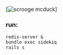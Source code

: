 
[![scrooge mcduck](https://upload.wikimedia.org/wikipedia/ru/archive/e/ed/20100210210141%21Scrooge2.jpg)]

### run:
```
redis-server &
bundle exec sidekiq
rails s
```
